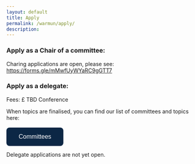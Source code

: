 ```yaml
---
layout: default
title: Apply
permalink: /warmun/apply/
description:
---
```


### Apply as a Chair of a committee:
Charing applications are open, please see: https://forms.gle/mMwfUyWYaRC9gGTT7

### Apply as a delegate:
Fees: £ TBD Conference

When topics are finalised, you can find our list of committees and topics here:
<br><br>
<a href="http://warwickun.org/warmun/committees"><button style="background-color:#0C2745;border: none; border-radius: 8px; color: white; padding: 15px 32px; text-align: center; text-decoration: none; display: inline-block; font-size: 16px; cursor: pointer;">Committees</button></a>

Delegate applications are not yet open.

